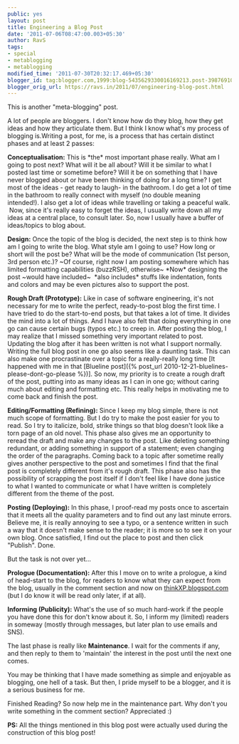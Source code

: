 ```yaml
---
public: yes
layout: post
title: Engineering a Blog Post
date: '2011-07-06T08:47:00.003+05:30'
author: RavS
tags:
- special
- metablogging
- metablogging
modified_time: '2011-07-30T20:32:17.469+05:30'
blogger_id: tag:blogger.com,1999:blog-5435629330016169213.post-3987691099036933471
blogger_orig_url: https://ravs.in/2011/07/engineering-blog-post.html
---
```


This is another "meta-blogging" post.

A lot of people are bloggers. I don't know how do they blog, how they get ideas and how they articulate them. But I think I know what's my process of blogging is.Writing a post, for me, is a process that has certain distinct phases and at least 2 passes: 

**Conceptualisation:** This is \*the\* most important phase really. What am I going to post next? What will it be all about? Will it be similar to what I posted last time or sometime before? Will it be on something that I have never blogged about or have been thinking of doing for a long time? I get most of the ideas - get ready to laugh- in the bathroom. I do get a lot of time in the bathroom to really connect with myself (no double meaning intended!). I also get a lot of ideas while travelling or taking a peaceful walk.  Now, since it's really easy to forget the ideas, I usually write down all my ideas at a central place, to consult later. So, now I usually have a buffer of ideas/topics to blog about.

**Design:** Once the topic of the blog is decided, the next step is to think how am I going to write the blog. What style am I going to use? How long or short will the post be? What will be the mode of communication (1st person, 3rd person etc.)? ~Of course, right now I am posting somewhere which has limited formatting capabilities (buzzRSH), otherwise~ \*Now\* designing the post ~would have included~  \*also includes\* stuffs like indentation, fonts and colors and may be even pictures also to support the post.

**Rough Draft (Prototype):** Like in case of software engineering, it's not necessary for me to write the perfect, ready-to-post blog the first time. I have tried to do the start-to-end posts, but that takes a lot of time. It divides the mind into a lot of things. And I have also felt that doing everything in one go can cause certain bugs (typos etc.) to creep in. After posting the blog, I may realize that I missed something very important related to post. Updating the blog after it has been written is not what I support normally. Writing the full blog post in one go also seems like a daunting task. This can also make one procrastinate over a topic for a really-really long time [It happened with me in that [Blueline post]({% post_url 2010-12-21-bluelines-please-dont-go-please %})]. So now, my priority is to create a rough draft of the post, putting into as many ideas as I can in one go; without caring much about editing and formatting etc. This really helps in motivating me to come back and finish the post.    

**Editing/Formatting (Refining):** Since I keep my blog simple, there is not much scope of formatting. But I do try to make the post easier for you to read. So I try to italicize, bold, strike things so that blog doesn't look like a torn page of an old novel. This phase also gives me an opportunity to reread the draft and make any changes to the post. Like deleting something redundant, or adding something in support of a statement; even changing the order of the paragraphs. Coming back to a topic after sometime really gives another perspective to the post and sometimes I find that the final post is completely different from it's rough draft. This phase also has the possibility of scrapping the post itself if I don't feel like I have done justice to what I wanted to communicate or what I have written is completely different from the theme of the post.

**Posting (Deploying):** In this phase, I proof-read my posts once to ascertain that it meets all the quality parameters and to find out any last minute errors. Believe me, it is really annoying to see a typo, or a sentence written in such a way that it doesn't make sense to the reader; it is more so to see it on your own blog. Once satisfied, I find out the place to post and then click "Publish". Done. 

But the task is not over yet...

**Prologue (Documentation):** After this I move on to write a prologue, a kind of head-start to the blog, for readers to know what they can expect from the blog, usually in the comment section and now on [thinkXP.blogspot.com](http://thinkxp.blogspot.com/) (but I do know it will be read only later, if at all).

**Informing (Publicity):** What's the use of so much hard-work if the people you have done this for don't know about it. So, I inform my (limited) readers in someway (mostly through messages, but later plan to use emails and SNS). 

The last phase is really like **Maintenance**. I wait for the comments if any, and then reply to them to 'maintain' the interest in the post until the next one comes.

You may be thinking that I have made something as simple and enjoyable as blogging, one hell of a task. But then, I pride myself to be a blogger, and it is a serious business for me. 

Finished Reading? So now help me in the maintenance part. Why don't you write something in the comment section? Appreciated :)

**PS:** All the things mentioned in this blog post were actually used during the construction of this blog post!
